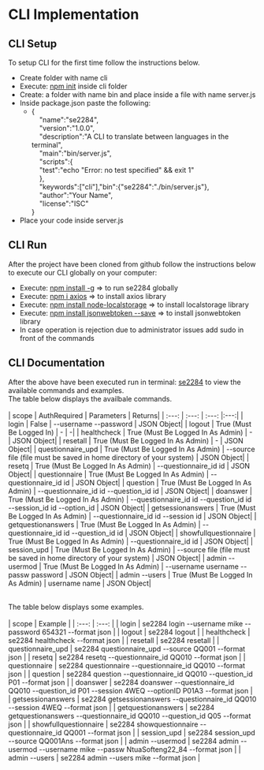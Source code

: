 # CLI Implementation

## CLI Setup
To setup CLI for the first time follow the instructions below.
- Create folder with name cli
- Execute: <ins>npm init</ins> inside cli folder
- Create: a folder with name bin and place inside a file with name server.js
- Inside package.json paste the following:
  - {<br>
      &nbsp;&nbsp;&nbsp;&nbsp;"name":"se2284",<br>
      &nbsp;&nbsp;&nbsp;&nbsp;"version":"1.0.0",<br>
      &nbsp;&nbsp;&nbsp;&nbsp;"description":"A CLI to translate between languages in the terminal",<br>
      &nbsp;&nbsp;&nbsp;&nbsp;"main":"bin/server.js",<br>
      &nbsp;&nbsp;&nbsp;&nbsp;"scripts":{<br>
          &nbsp;&nbsp;&nbsp;&nbsp;"test":"echo \"Error: no test specified\" && exit 1"<br>
      &nbsp;&nbsp;&nbsp;&nbsp;},<br>
      &nbsp;&nbsp;&nbsp;&nbsp;"keywords":["cli"],"bin":{"se2284":"./bin/server.js"},<br>
      &nbsp;&nbsp;&nbsp;&nbsp;"author":"Your Name",<br>
      &nbsp;&nbsp;&nbsp;&nbsp;"license":"ISC"<br>
  }<br>
- Place your code inside server.js
    
## CLI Run
After the project have been cloned from github follow the instructions below to execute our CLI globally on your computer:
- Execute: <ins>npm install -g</ins> => to run se2284 globally
- Execute: <ins>npm i axios</ins> => to install axios library
- Execute: <ins>npm install node-localstorage</ins> => to install localstorage library
- Execute: <ins>npm install jsonwebtoken --save</ins> => to install jsonwebtoken library
- In case operation is rejection due to administrator issues add sudo in front of the commands

## CLI Documentation
After the above have been executed run in terminal: <ins>se2284</ins> to view the available commands and examples.<br>
The table below displays the availbale commands.<br><br>
| scope | AuthRequired   | Parameters    | Returns|
| :---:   | :---: | :---: |:---:|
| login | False   | --username --password   | JSON Object|
| logout | True (Must Be Logged In)   | -   | -|
| healthcheck | True (Must Be Logged In As Admin)   | -   | JSON Object|
| resetall | True (Must Be Logged In As Admin)   | -  | JSON Object|
| questionnaire_upd | True (Must Be Logged In As Admin)   | --source file (file must be saved in home directory of your system)   | JSON Object|
| resetq | True (Must Be Logged In As Admin)   | --questionnaire_id id   | JSON Object|
| questionnaire | True (Must Be Logged In As Admin)   | --questionnaire_id id   | JSON Object|
| question | True (Must Be Logged In As Admin)   | --questionnaire_id id --question_id id   | JSON Object|
| doanswer | True (Must Be Logged In As Admin)   | --questionnaire_id id --question_id id --session_id id --option_id   | JSON Object|
| getsessionanswers | True (Must Be Logged In As Admin)   | --questionnaire_id id --session id   | JSON Object|
| getquestionanswers | True (Must Be Logged In As Admin)   | --questionnaire_id id --question_id id   | JSON Object|
| showfullquestionnaire | True (Must Be Logged In As Admin)   | --questionnaire_id id   | JSON Object|
| session_upd | True (Must Be Logged In As Admin)   | --source file (file must be saved in home directory of your system)   | JSON Object|
| admin --usermod | True (Must Be Logged In As Admin)   | --username username --passw password   | JSON Object|
| admin --users | True (Must Be Logged In As Admin)   | username name   | JSON Object|

<br>The table below displays some examples.<br><br>
| scope | Example  |
| :---:   | :---: |
| login | se2284 login --username mike --password 654321 --format json  |
| logout | se2284 logout  | 
| healthcheck | se2284 healthcheck --format json  | 
| resetall | se2284 resetall  | 
| questionnaire_upd | se2284 questionnaire_upd --source QQ001 --format json  | 
| resetq | se2284 resetq --questionnaire_id QQ010 --format json  | 
| questionnaire | se2284 questionnaire --questionnaire_id QQ010 --format json  | 
| question | se2284 question --questionnaire_id QQ010 --question_id P01 --format json  | 
| doanswer | se2284 doanswer --questionnaire_id QQ010 --question_id P01 --session 4WEQ --optionID P01A3 --format json  | 
| getsessionanswers | se2284 getsessionanswers --questionnaire_id QQ010 --session 4WEQ --format json  | 
| getquestionanswers | se2284 getquestionanswers --questionnaire_id QQ010 --question_id Q05 --format json  | 
| showfullquestionnaire | se2284 showquestionnaire --questionnaire_id QQ001 --format json  | 
| session_upd | se2284 session_upd --source QQ001Ans --format json  | 
| admin --usermod | se2284 admin --usermod --username mike --passw NtuaSofteng22_84 --format json  | 
| admin --users | se2284 admin --users mike --format json  | 
